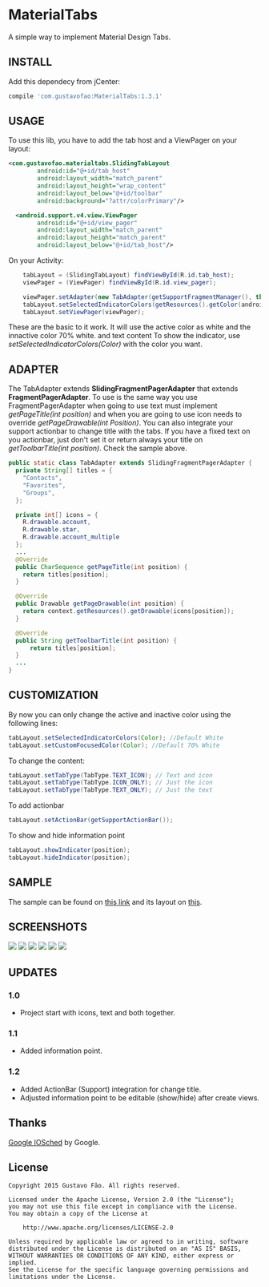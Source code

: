 # MaterialTabs

A simple way to implement Material Design Tabs.

## INSTALL
Add this dependecy from jCenter:

``` groovy
compile 'com.gustavofao:MaterialTabs:1.3.1'
```

## USAGE
To use this lib, you have to add the tab host and a ViewPager on your layout:
``` xml
<com.gustavofao.materialtabs.SlidingTabLayout
        android:id="@+id/tab_host"
        android:layout_width="match_parent"
        android:layout_height="wrap_content"
        android:layout_below="@+id/toolbar"
        android:background="?attr/colorPrimary"/>

  <android.support.v4.view.ViewPager
        android:id="@+id/view_pager"
        android:layout_width="match_parent"
        android:layout_height="match_parent"
        android:layout_below="@+id/tab_host"/>
```

On your Activity:
``` java
    tabLayout = (SlidingTabLayout) findViewById(R.id.tab_host);
    viewPager = (ViewPager) findViewById(R.id.view_pager);

    viewPager.setAdapter(new TabAdapter(getSupportFragmentManager(), this));
    tabLayout.setSelectedIndicatorColors(getResources().getColor(android.R.color.white));
    tabLayout.setViewPager(viewPager);
```

These are the basic to it work. It will use the active color as white and the innactive color 70% white. and text content To show the indicator, use *setSelectedIndicatorColors(Color)* with the color you want.

## ADAPTER
The TabAdapter extends **SlidingFragmentPagerAdapter** that extends **FragmentPagerAdapter**. To use is the same way you use FragmentPagerAdapter when going to use text must implement *getPageTitle(int position)* and when you are going to use icon needs to override *getPageDrawable(int Position)*. You can also integrate your support actionbar to change title with the tabs. If you have a fixed text on you actionbar, just don't set it or return always your title on *getToolbarTitle(int position)*. Check the sample above.
``` java
public static class TabAdapter extends SlidingFragmentPagerAdapter {
  private String[] titles = {
    "Contacts",
    "Favorites",
    "Groups",
  };

  private int[] icons = {
    R.drawable.account,
    R.drawable.star,
    R.drawable.account_multiple
  };
  ...
  @Override
  public CharSequence getPageTitle(int position) {
    return titles[position];
  }

  @Override
  public Drawable getPageDrawable(int position) {
    return context.getResources().getDrawable(icons[position]);
  }

  @Override
  public String getToolbarTitle(int position) {
      return titles[position];
  }
  ...
}
```

## CUSTOMIZATION

By now you can only change the active and inactive color using the following lines:
``` java
tabLayout.setSelectedIndicatorColors(Color); //Default White
tabLayout.setCustomFocusedColor(Color); //Default 70% White
```

To change the content:
``` java
tabLayout.setTabType(TabType.TEXT_ICON); // Text and icon
tabLayout.setTabType(TabType.ICON_ONLY); // Just the icon
tabLayout.setTabType(TabType.TEXT_ONLY); // Just the text
```

To add actionbar
``` java
tabLayout.setActionBar(getSupportActionBar());
```

To show and hide information point
``` java
tabLayout.showIndicator(position);
tabLayout.hideIndicator(position);
```
## SAMPLE
The sample can be found on [this link](https://github.com/faogustavo/MaterialTabs/blob/master/sample/src/main/java/com/gustavofao/materialtablayout/sample/MainActivity.java) and its layout on [this](https://github.com/faogustavo/MaterialTabs/blob/master/sample/src/main/res/layout/activity_main.xml).

## SCREENSHOTS
![](screenshots/tela_01.png)
![](screenshots/tela_02.png)
![](screenshots/tela_03.png)
![](screenshots/tela_04.png)
![](screenshots/tela_05.png)
![](screenshots/tela_06.png)

## UPDATES

### 1.0
- Project start with icons, text and both together.

### 1.1
- Added information point.

### 1.2
- Added ActionBar (Support) integration for change title.
- Adjusted information point to be editable (show/hide) after create views.

## Thanks
[Google IOSched](https://github.com/google/iosched/) by Google.

## License
    Copyright 2015 Gustavo Fão. All rights reserved.

    Licensed under the Apache License, Version 2.0 (the "License");
    you may not use this file except in compliance with the License.
    You may obtain a copy of the License at

        http://www.apache.org/licenses/LICENSE-2.0

    Unless required by applicable law or agreed to in writing, software
    distributed under the License is distributed on an "AS IS" BASIS,
    WITHOUT WARRANTIES OR CONDITIONS OF ANY KIND, either express or implied.
    See the License for the specific language governing permissions and
    limitations under the License.
